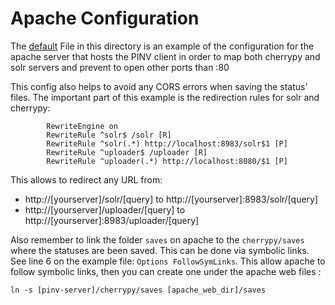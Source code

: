 Apache Configuration
=====

The [default](default) File in this directory is an example of the configuration for the apache server that hosts the PINV client in order to map both cherrypy and solr servers and prevent to open other ports than :80

This config also helps to avoid any CORS errors when saving the status' files. 
The important part of this example is the redirection rules for solr and cherrypy:
```
        RewriteEngine on
        RewriteRule ^solr$ /solr [R]
        RewriteRule ^solr(.*) http://localhost:8983/solr$1 [P]
        RewriteRule ^uploader$ /uploader [R]
        RewriteRule ^uploader(.*) http://localhost:8080/$1 [P]
```
This allows to redirect any URL from:
 *  http://[yourserver]/solr/[query] to  http://[yourserver]:8983/solr/[query]
 *  http://[yourserver]/uploader/[query] to  http://[yourserver]:8983/uploader/[query]
 
Also remember to link the folder ```saves``` on apache to the ```cherrypy/saves``` where the statuses are been saved. 
This can be done via symbolic links. See line 6 on the example file: ```Options FollowSymLinks```. 
This allow apache to follow symbolic links, then you can create one under the apache web files :
```
ln -s [pinv-server]/cherrypy/saves [apache_web_dir]/saves
```